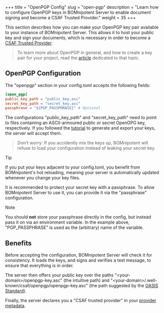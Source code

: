 +++
title = "OpenPGP Config"
slug = "open-pgp"
description = "Learn how to configure OpenPGP keys in BOMnipotent Server to enable document signing and become a CSAF Trusted Provider."
weight = 35
+++

This section describes how you can make your OpenPGP key pair available to your instance of BOMnipotent Server. This allows it to host your public key and sign your documents, which is necessary in order to become a [CSAF Trusted Provider](https://docs.oasis-open.org/csaf/csaf/v2.0/os/csaf-v2.0-os.html#723-role-csaf-trusted-provider).

> To learn more about OpenPGP in general, and how to create a key pair for your project, read the [article](/integration/open-pgp/) dedicated to that topic.

## OpenPGP Configuration

The "openpgp" section in your config.toml accepts the following fields:
```toml
[open_pgp]
public_key_path = "public_key.asc"
secret_key_path = "secret_key.asc"
passphrase = "${PGP_PASSPHRASE}" # Optional
```

The configurations "public_key_path" and "secret_key_path" need to point to files containing an ASCII-armoured public or secret OpenGPG key, respectively. If you followed the [tutorial](/integration/open-pgp/) to generate and export your keys, the server will accept them.

> Don't worry: If you accidently mix the keys up, BOMnipotent will refuse to load your configuration instead of leaking your secret key.

> [!TIP]
> If you put your keys adjacent to your config.toml, you benefit from BOMnipotent's hot reloading, meaning your server is automatically updated whenever you change your key files.

It is recommended to protect your secret key with a passphrase. To allow BOMnipotent Server to use it, you can provide it via the "passphrase" configuration.

> [!NOTE]
> You should **not** store your passphrase directly in the config, but instead pass it on via an environment variable. In the example above, "PGP_PASSPHRASE" is used as the (arbitrary) name of the variable.

## Benefits

Before accepting the configuration, BOMnipotent Server will check it for consistency. It loads the keys, and signs and verifies a test message, to ensure that everything is in order.

The server then offers your public key over the paths "\<your-domain\>/openpgp-key.asc" (the intuitive path) and "\<your-domain\>/.well-known/csaf/openpgp/openpgp-key.asc" (the path suggested by the [OASIS Standard](https://docs.oasis-open.org/csaf/csaf/v2.0/cs02/csaf-v2.0-cs02.html#7120-requirement-20-public-openpgp-key)).

Finally, the server declares you a "CSAF trusted provider" in your [provider metadata](/server/configuration/required/provider-metadata/).
